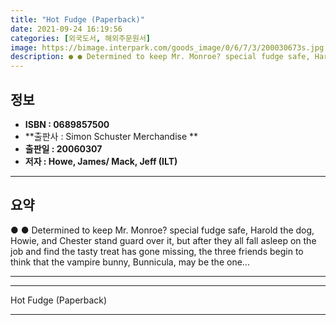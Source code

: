 ```yaml
---
title: "Hot Fudge (Paperback)"
date: 2021-09-24 16:19:56
categories: [외국도서, 해외주문원서]
image: https://bimage.interpark.com/goods_image/0/6/7/3/200030673s.jpg
description: ● ● Determined to keep Mr. Monroe? special fudge safe, Harold the dog, Howie, and Chester stand guard over it, but after they all fall asleep on the job and f
---
```


## **정보**

- **ISBN : 0689857500**
- **출판사 : Simon   Schuster Merchandise  **
- **출판일 : 20060307**
- **저자 : Howe, James/ Mack, Jeff (ILT)**

------



## **요약**

●  ●  Determined to keep Mr. Monroe? special fudge safe, Harold the dog, Howie, and Chester stand guard over it, but after they all fall asleep on the job and find the tasty treat has gone missing, the three friends begin to think that the vampire bunny, Bunnicula, may be the one... 

------



------


Hot Fudge (Paperback) 

------


